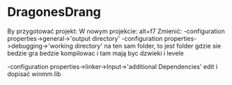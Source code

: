 DragonesDrang
=============

By przygotować projekt:
W nowym projekcie: alt+f7
Zmienić:
-configuration properties->general->'output directory' 
-configuration properties->debugging->'working directory'
na ten sam folder, to jest folder gdzie sie bedzie gra bedzie kompilowac i tam mają byc dzwieki i levele

-configuration properties->linker->Input->'additional Dependencies'
edit i dopisać winmm.lib
